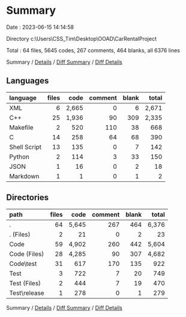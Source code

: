 # Summary

Date : 2023-06-15 14:14:58

Directory c:\\Users\\CSS_Tim\\Desktop\\OOAD\\CarRentalProject

Total : 64 files,  5645 codes, 267 comments, 464 blanks, all 6376 lines

Summary / [Details](details.md) / [Diff Summary](diff.md) / [Diff Details](diff-details.md)

## Languages
| language | files | code | comment | blank | total |
| :--- | ---: | ---: | ---: | ---: | ---: |
| XML | 6 | 2,665 | 0 | 6 | 2,671 |
| C++ | 25 | 1,936 | 90 | 309 | 2,335 |
| Makefile | 2 | 520 | 110 | 38 | 668 |
| C | 14 | 258 | 64 | 68 | 390 |
| Shell Script | 13 | 135 | 0 | 7 | 142 |
| Python | 2 | 114 | 3 | 33 | 150 |
| JSON | 1 | 16 | 0 | 2 | 18 |
| Markdown | 1 | 1 | 0 | 1 | 2 |

## Directories
| path | files | code | comment | blank | total |
| :--- | ---: | ---: | ---: | ---: | ---: |
| . | 64 | 5,645 | 267 | 464 | 6,376 |
| . (Files) | 2 | 21 | 0 | 2 | 23 |
| Code | 59 | 4,902 | 260 | 442 | 5,604 |
| Code (Files) | 28 | 4,285 | 90 | 307 | 4,682 |
| Code\\test | 31 | 617 | 170 | 135 | 922 |
| Test | 3 | 722 | 7 | 20 | 749 |
| Test (Files) | 2 | 444 | 7 | 19 | 470 |
| Test\\release | 1 | 278 | 0 | 1 | 279 |

Summary / [Details](details.md) / [Diff Summary](diff.md) / [Diff Details](diff-details.md)